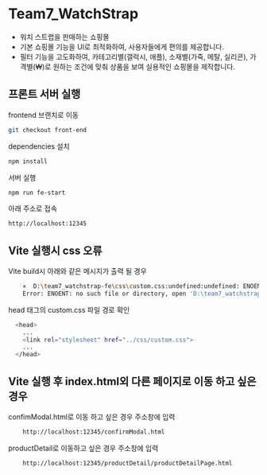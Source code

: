 # Team7_WatchStrap
- 워치 스트랩을 판매하는 쇼핑몰
- 기본 쇼핑몰 기능을 UI로 최적화하여, 사용자들에게 편의를 제공합니다.
- 필터 기능을 고도화하여, 카테고리별(갤럭시, 애플), 소재별(가죽, 메탈, 실리콘), 가격별(₩)로 원하는 조건에 맞춰 상품을 보여 실용적인 쇼핑몰을 제작합니다.

 
## 프론트 서버 실행

frontend 브랜치로 이동

~~~bash  
git checkout front-end
~~~

dependencies 설치

~~~bash  
npm install
~~~

서버 실행

~~~bash  
npm run fe-start
~~~  

아래 주소로 접속

~~~bash  
http://localhost:12345
~~~  

## Vite 실행시 css 오류

Vite build시 아래와 같은 메시지가 출력 될 경우

~~~bash  
    ×  D:\team7_watchstrap-fe\css\custom.css:undefined:undefined: ENOENT: no such file or directory, open 'D:\team7_watchstrap-fe\css\custom.css'
    Error: ENOENT: no such file or directory, open 'D:\team7_watchstrap-fe\css\custom.css'
~~~  

head 태그의 custom.css 파일 경로 확인
~~~bash
  <head>
    ...
    <link rel="stylesheet" href="../css/custom.css">
    ...
  </head>
~~~

## Vite 실행 후 index.html외 다른 페이지로 이동 하고 싶은 경우
  confimModal.html로 이동 하고 싶은 경우 주소창에 입력
~~~bash  
    http://localhost:12345/confirmModal.html
~~~  
  productDetail로 이동하고 싶은 경우 주소창에 입력
~~~bash  
    http://localhost:12345/productDetail/productDetailPage.html
~~~  
